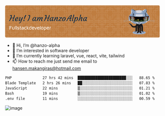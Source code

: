 ![Header](./github-header-image.png)

- 👋 Hi, I’m @hanzo-alpha
- 👀 I’m interested in software developer
- 🌱 I’m currently learning laravel, vue, react, vite, tailwind
- 📫 How to reach me just send me email to hansen.makangiras@hotmail.com 

<!---
hanzo-alpha/hanzo-alpha is a ✨ special ✨ repository because its `README.md` (this file) appears on your GitHub profile.
You can click the Preview link to take a look at your changes.
--->

<!--START_SECTION:waka-->

```txt
PHP              27 hrs 42 mins  ██████████████████████░░░   88.65 %
Blade Template   2 hrs 26 mins   ██░░░░░░░░░░░░░░░░░░░░░░░   07.83 %
JavaScript       22 mins         ▒░░░░░░░░░░░░░░░░░░░░░░░░   01.21 %
Bash             19 mins         ▒░░░░░░░░░░░░░░░░░░░░░░░░   01.02 %
.env file        11 mins         ░░░░░░░░░░░░░░░░░░░░░░░░░   00.59 %
```

<!--END_SECTION:waka-->

![image](https://github.com/hanzo-alpha/hanzo-alpha/assets/111342797/c4bd2977-6123-4017-8652-6e166259b484)

